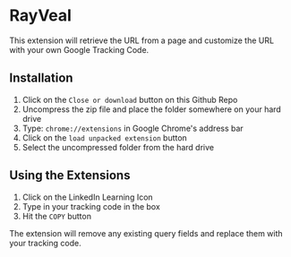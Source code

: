 # RayVeal
This extension will retrieve the URL from a page and customize the URL with your own Google Tracking Code.

## Installation

1. Click on the `Close or download` button on this Github Repo
1. Uncompress the zip file and place the folder somewhere on your hard drive
1. Type: `chrome://extensions` in Google Chrome's address bar
1. Click on the `load unpacked extension` button
1. Select the uncompressed folder from the hard drive

## Using the Extensions

1. Click on the LinkedIn Learning Icon
1. Type in your tracking code in the box
1. Hit the `COPY` button

The extension will remove any existing query fields and replace them with your tracking code.
